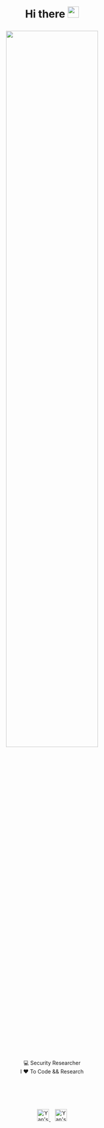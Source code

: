 <h1>
	<p align="center">Hi there <a href="#"><img style="margin-top:-13px" width="30px" src="https://img.icons8.com/?size=256&id=1H52efUsDX7A&format=png"></a> </p>
</h1>
<p align="center">
	<a href="#">
	<img width="70%" src="https://cdn.discordapp.com/attachments/463142599520157696/880984307043303454/github-new-banner.png">
	</a>
</p>
<p align="center">
	<a>
	💻 Security Researcher
	</a>
	<br/>
	<a>
	I ❤ To Code && Research
	</a>
	<br/>
	
</p>
<h1>
	<br/>
</h1>
<p align="center">
	<a href="https://twitter.com/0x7F454C">
	<img alt="Yan's Twitter" width="32px" src="https://img.icons8.com/?size=256&id=phOKFKYpe00C&format=png" style="max-width:100%;text-decoration: none;">
	</a>
	<a>&nbsp;&nbsp;</a>
	<a href="https://linkedin.com/in/yanoc">
	<img alt="Yan's LinkedIN" width="32px" src="https://img.icons8.com/?size=256&id=13930&format=png" style="max-width:100%;text-decoration: none;">
	</a>
</p>

